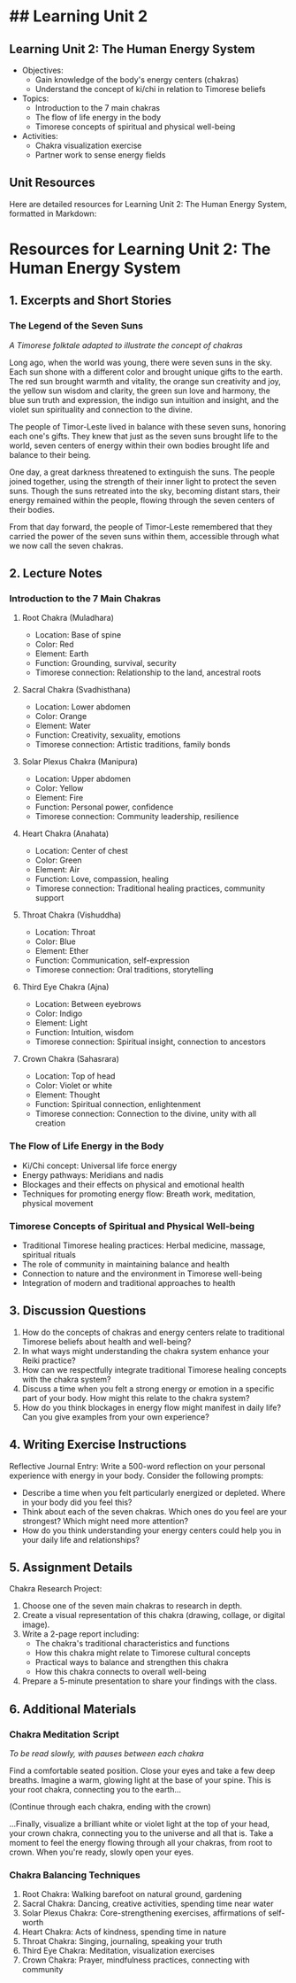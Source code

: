 # ## Learning Unit 2

## Learning Unit 2: The Human Energy System
- Objectives:
  * Gain knowledge of the body's energy centers (chakras)
  * Understand the concept of ki/chi in relation to Timorese beliefs
- Topics:
  * Introduction to the 7 main chakras
  * The flow of life energy in the body
  * Timorese concepts of spiritual and physical well-being
- Activities:
  * Chakra visualization exercise
  * Partner work to sense energy fields

## Unit Resources

Here are detailed resources for Learning Unit 2: The Human Energy System, formatted in Markdown:

# Resources for Learning Unit 2: The Human Energy System

## 1. Excerpts and Short Stories

### The Legend of the Seven Suns
*A Timorese folktale adapted to illustrate the concept of chakras*

Long ago, when the world was young, there were seven suns in the sky. Each sun shone with a different color and brought unique gifts to the earth. The red sun brought warmth and vitality, the orange sun creativity and joy, the yellow sun wisdom and clarity, the green sun love and harmony, the blue sun truth and expression, the indigo sun intuition and insight, and the violet sun spirituality and connection to the divine.

The people of Timor-Leste lived in balance with these seven suns, honoring each one's gifts. They knew that just as the seven suns brought life to the world, seven centers of energy within their own bodies brought life and balance to their being.

One day, a great darkness threatened to extinguish the suns. The people joined together, using the strength of their inner light to protect the seven suns. Though the suns retreated into the sky, becoming distant stars, their energy remained within the people, flowing through the seven centers of their bodies.

From that day forward, the people of Timor-Leste remembered that they carried the power of the seven suns within them, accessible through what we now call the seven chakras.

## 2. Lecture Notes

### Introduction to the 7 Main Chakras

1. Root Chakra (Muladhara)
   - Location: Base of spine
   - Color: Red
   - Element: Earth
   - Function: Grounding, survival, security
   - Timorese connection: Relationship to the land, ancestral roots

2. Sacral Chakra (Svadhisthana)
   - Location: Lower abdomen
   - Color: Orange
   - Element: Water
   - Function: Creativity, sexuality, emotions
   - Timorese connection: Artistic traditions, family bonds

3. Solar Plexus Chakra (Manipura)
   - Location: Upper abdomen
   - Color: Yellow
   - Element: Fire
   - Function: Personal power, confidence
   - Timorese connection: Community leadership, resilience

4. Heart Chakra (Anahata)
   - Location: Center of chest
   - Color: Green
   - Element: Air
   - Function: Love, compassion, healing
   - Timorese connection: Traditional healing practices, community support

5. Throat Chakra (Vishuddha)
   - Location: Throat
   - Color: Blue
   - Element: Ether
   - Function: Communication, self-expression
   - Timorese connection: Oral traditions, storytelling

6. Third Eye Chakra (Ajna)
   - Location: Between eyebrows
   - Color: Indigo
   - Element: Light
   - Function: Intuition, wisdom
   - Timorese connection: Spiritual insight, connection to ancestors

7. Crown Chakra (Sahasrara)
   - Location: Top of head
   - Color: Violet or white
   - Element: Thought
   - Function: Spiritual connection, enlightenment
   - Timorese connection: Connection to the divine, unity with all creation

### The Flow of Life Energy in the Body

- Ki/Chi concept: Universal life force energy
- Energy pathways: Meridians and nadis
- Blockages and their effects on physical and emotional health
- Techniques for promoting energy flow: Breath work, meditation, physical movement

### Timorese Concepts of Spiritual and Physical Well-being

- Traditional Timorese healing practices: Herbal medicine, massage, spiritual rituals
- The role of community in maintaining balance and health
- Connection to nature and the environment in Timorese well-being
- Integration of modern and traditional approaches to health

## 3. Discussion Questions

1. How do the concepts of chakras and energy centers relate to traditional Timorese beliefs about health and well-being?
2. In what ways might understanding the chakra system enhance your Reiki practice?
3. How can we respectfully integrate traditional Timorese healing concepts with the chakra system?
4. Discuss a time when you felt a strong energy or emotion in a specific part of your body. How might this relate to the chakra system?
5. How do you think blockages in energy flow might manifest in daily life? Can you give examples from your own experience?

## 4. Writing Exercise Instructions

Reflective Journal Entry:
Write a 500-word reflection on your personal experience with energy in your body. Consider the following prompts:

- Describe a time when you felt particularly energized or depleted. Where in your body did you feel this?
- Think about each of the seven chakras. Which ones do you feel are your strongest? Which might need more attention?
- How do you think understanding your energy centers could help you in your daily life and relationships?

## 5. Assignment Details

Chakra Research Project:
1. Choose one of the seven main chakras to research in depth.
2. Create a visual representation of this chakra (drawing, collage, or digital image).
3. Write a 2-page report including:
   - The chakra's traditional characteristics and functions
   - How this chakra might relate to Timorese cultural concepts
   - Practical ways to balance and strengthen this chakra
   - How this chakra connects to overall well-being
4. Prepare a 5-minute presentation to share your findings with the class.

## 6. Additional Materials

### Chakra Meditation Script

*To be read slowly, with pauses between each chakra*

Find a comfortable seated position. Close your eyes and take a few deep breaths. Imagine a warm, glowing light at the base of your spine. This is your root chakra, connecting you to the earth...

(Continue through each chakra, ending with the crown)

...Finally, visualize a brilliant white or violet light at the top of your head, your crown chakra, connecting you to the universe and all that is. Take a moment to feel the energy flowing through all your chakras, from root to crown. When you're ready, slowly open your eyes.

### Chakra Balancing Techniques

1. Root Chakra: Walking barefoot on natural ground, gardening
2. Sacral Chakra: Dancing, creative activities, spending time near water
3. Solar Plexus Chakra: Core-strengthening exercises, affirmations of self-worth
4. Heart Chakra: Acts of kindness, spending time in nature
5. Throat Chakra: Singing, journaling, speaking your truth
6. Third Eye Chakra: Meditation, visualization exercises
7. Crown Chakra: Prayer, mindfulness practices, connecting with community